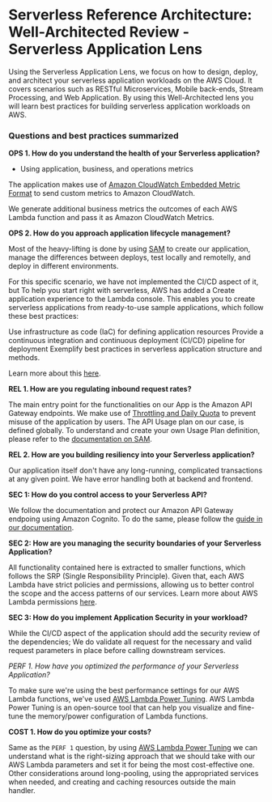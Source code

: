 # Serverless Reference Architecture: Well-Architected Review -  Serverless Application Lens

Using the Serverless Application Lens, we focus on how to design, deploy, and architect your serverless application workloads on the AWS Cloud. It covers scenarios such as RESTful Microservices, Mobile back-ends, Stream Processing, and Web Application. By using this Well-Architected lens you will learn best practices for building serverless application workloads on AWS.

### Questions and best practices summarized

**OPS 1. How do you understand the health of your Serverless application?**

- Using  application, business, and operations metrics

The application makes use of [Amazon CloudWatch Embedded Metric Format](https://docs.aws.amazon.com/AmazonCloudWatch/latest/monitoring/CloudWatch_Embedded_Metric_Format_Specification.html) to send custom metrics to Amazon CloudWatch.

We generate additional business metrics the outcomes of each AWS Lambda function and pass it as Amazon CloudWatch Metrics.

**OPS 2. How do you approach application lifecycle management?**

Most of the heavy-lifting is done by using [SAM](https://aws.amazon.com/serverless/sam/) to create our application, manage the differences between deploys, test locally and remotelly, and deploy in different environments.

For this specific scenario, we have not implemented the CI/CD aspect of it, but To help you start right with serverless, AWS has added a Create application experience to the Lambda console. This enables you to create serverless applications from ready-to-use sample applications, which follow these best practices:

Use infrastructure as code (IaC) for defining application resources
Provide a continuous integration and continuous deployment (CI/CD) pipeline for deployment
Exemplify best practices in serverless application structure and methods.

Learn more about this [here](https://aws.amazon.com/blogs/compute/improving-the-getting-started-experience-with-aws-lambda/).

**REL 1. How are you regulating inbound request rates?**

The main entry point for the functionalities on our App is the Amazon API Gateway endpoints. We make use of [Throttling and Daily Quota](https://docs.aws.amazon.com/apigateway/latest/developerguide/api-gateway-request-throttling.html) to prevent misuse of the application by users. 
The API Usage plan on our case, is defined globally. To understand and create your own Usage Plan definition, please refer to the [documentation on SAM](https://docs.aws.amazon.com/serverless-application-model/latest/developerguide/sam-property-api-apiusageplan.html).

**REL 2. How are you building resiliency into your Serverless application?**

Our application itself don't have any long-running, complicated transactions at any given point. We have error handling both at backend and frontend.

**SEC 1: How do you control access to your Serverless API?**

We follow the documentation and protect our Amazon API Gateway endpoing using Amazon Cognito. To do the same, please follow the [guide in our documentation](https://docs.aws.amazon.com/apigateway/latest/developerguide/apigateway-integrate-with-cognito.html).

**SEC 2: How are you managing the security boundaries of your Serverless Application?**

All functionality contained here is extracted to smaller functions, which follows the SRP (Single Responsibility Principle). Given that, each AWS Lambda have strict policies and permissions, allowing us to better control the scope and the access patterns of our services. Learn more about AWS Lambda permissions [here](https://docs.aws.amazon.com/lambda/latest/dg/lambda-permissions.html).

**SEC 3: How do you implement Application Security in your workload?**

While the CI/CD aspect of the application should add the security review of the dependencies; We do validate all request for the necessary and valid request parameters in place before calling downstream services.

**PERF 1. How have you optimized the performance of your Serverless*  *Application?**

To make sure we're using the best performance settings for our AWS Lambda functions, we've used [AWS Lambda Power Tuning](https://github.com/alexcasalboni/aws-lambda-power-tuning). AWS Lambda Power Tuning is an open-source tool that can help you visualize and fine-tune the memory/power configuration of Lambda functions.

**COST 1. How do you optimize your costs?**

Same as the `PERF 1` question, by using [AWS Lambda Power Tuning](https://github.com/alexcasalboni/aws-lambda-power-tuning) we can understand what is the right-sizing approach that we should take with our AWS Lambda parameters and set it for being the most cost-effective one.
Other considerations around long-pooling, using the appropriated services when needed, and creating and caching resources outside the main handler. 